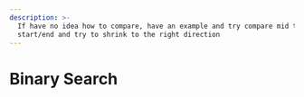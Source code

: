 ```yaml
---
description: >-
  If have no idea how to compare, have an example and try compare mid to
  start/end and try to shrink to the right direction
---
```


# Binary Search

